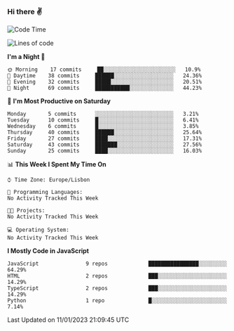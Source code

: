 ### Hi there :v:

<!--
**eusebioaddsilva/eusebioaddsilva** is a ✨ _special_ ✨ repository because its `README.md` (this file) appears on your GitHub profile.

<!--START_SECTION:waka-->
![Code Time](http://img.shields.io/badge/Code%20Time-35%20hrs%2012%20mins-blue)

![Lines of code](https://img.shields.io/badge/From%20Hello%20World%20I%27ve%20Written-653%20Thousand%20lines%20of%20code-blue)

**I'm a Night 🦉** 

```text
🌞 Morning    17 commits     ██░░░░░░░░░░░░░░░░░░░░░░░   10.9% 
🌆 Daytime    38 commits     ██████░░░░░░░░░░░░░░░░░░░   24.36% 
🌃 Evening    32 commits     █████░░░░░░░░░░░░░░░░░░░░   20.51% 
🌙 Night      69 commits     ███████████░░░░░░░░░░░░░░   44.23%

```
📅 **I'm Most Productive on Saturday** 

```text
Monday       5 commits      ░░░░░░░░░░░░░░░░░░░░░░░░░   3.21% 
Tuesday      10 commits     █░░░░░░░░░░░░░░░░░░░░░░░░   6.41% 
Wednesday    6 commits      █░░░░░░░░░░░░░░░░░░░░░░░░   3.85% 
Thursday     40 commits     ██████░░░░░░░░░░░░░░░░░░░   25.64% 
Friday       27 commits     ████░░░░░░░░░░░░░░░░░░░░░   17.31% 
Saturday     43 commits     ███████░░░░░░░░░░░░░░░░░░   27.56% 
Sunday       25 commits     ████░░░░░░░░░░░░░░░░░░░░░   16.03%

```


📊 **This Week I Spent My Time On** 

```text
⌚︎ Time Zone: Europe/Lisbon

💬 Programming Languages: 
No Activity Tracked This Week

🐱‍💻 Projects: 
No Activity Tracked This Week

💻 Operating System: 
No Activity Tracked This Week

```

**I Mostly Code in JavaScript** 

```text
JavaScript               9 repos             ████████████████░░░░░░░░░   64.29% 
HTML                     2 repos             ███░░░░░░░░░░░░░░░░░░░░░░   14.29% 
TypeScript               2 repos             ███░░░░░░░░░░░░░░░░░░░░░░   14.29% 
Python                   1 repo              █░░░░░░░░░░░░░░░░░░░░░░░░   7.14%

```



 Last Updated on 11/01/2023 21:09:45 UTC
<!--END_SECTION:waka-->
